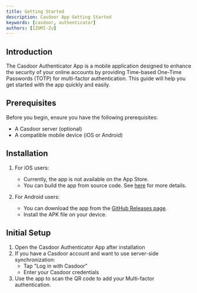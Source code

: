 ```yaml
---
title: Getting Started
description: Casdoor App Getting Started
keywords: [casdoor, authenticator]
authors: [IZUMI-Zu]
---
```


## Introduction

The Casdoor Authenticator App is a mobile application designed to enhance the security of your online accounts by providing Time-based One-Time Passwords (TOTP) for multi-factor authentication. This guide will help you get started with the app quickly and easily.

## Prerequisites

Before you begin, ensure you have the following prerequisites:

- A Casdoor server (optional)
- A compatible mobile device (iOS or Android)

## Installation

1. For iOS users:
   - Currently, the app is not available on the App Store.
   - You can build the app from source code. See [here](../build/configuration.md) for more details.

2. For Android users:
   - You can download the app from the [GitHub Releases page](https://github.com/casdoor/casdoor-app/releases).
   - Install the APK file on your device.

## Initial Setup

1. Open the Casdoor Authenticator App after installation
2. If you have a Casdoor account and want to use server-side synchronization:
   - Tap "Log in with Casdoor"
   - Enter your Casdoor credentials
3. Use the app to scan the QR code to add your Multi-factor authentication.
